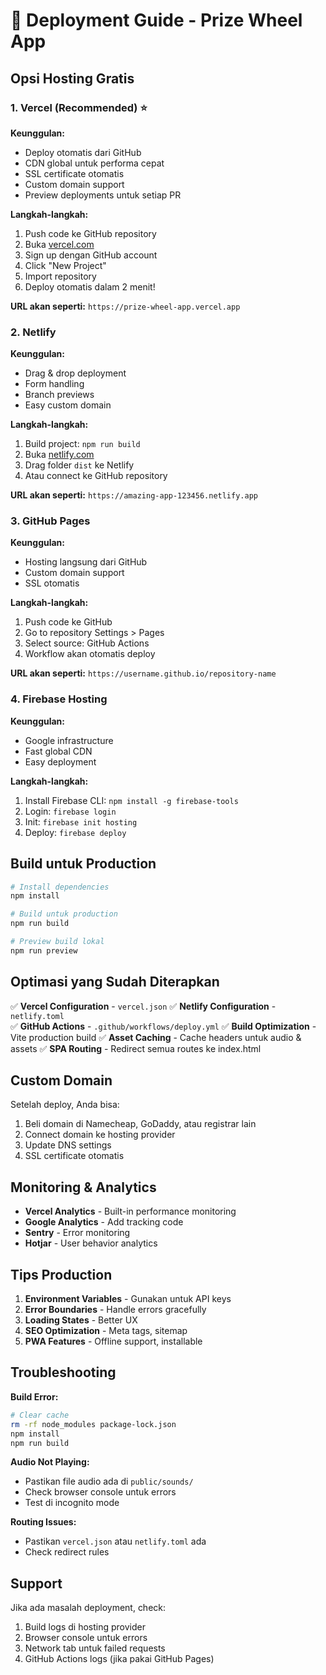 # 🚀 Deployment Guide - Prize Wheel App

## Opsi Hosting Gratis

### 1. Vercel (Recommended) ⭐

**Keunggulan:**
- Deploy otomatis dari GitHub
- CDN global untuk performa cepat
- SSL certificate otomatis
- Custom domain support
- Preview deployments untuk setiap PR

**Langkah-langkah:**
1. Push code ke GitHub repository
2. Buka [vercel.com](https://vercel.com)
3. Sign up dengan GitHub account
4. Click "New Project"
5. Import repository
6. Deploy otomatis dalam 2 menit!

**URL akan seperti:** `https://prize-wheel-app.vercel.app`

### 2. Netlify

**Keunggulan:**
- Drag & drop deployment
- Form handling
- Branch previews
- Easy custom domain

**Langkah-langkah:**
1. Build project: `npm run build`
2. Buka [netlify.com](https://netlify.com)
3. Drag folder `dist` ke Netlify
4. Atau connect ke GitHub repository

**URL akan seperti:** `https://amazing-app-123456.netlify.app`

### 3. GitHub Pages

**Keunggulan:**
- Hosting langsung dari GitHub
- Custom domain support
- SSL otomatis

**Langkah-langkah:**
1. Push code ke GitHub
2. Go to repository Settings > Pages
3. Select source: GitHub Actions
4. Workflow akan otomatis deploy

**URL akan seperti:** `https://username.github.io/repository-name`

### 4. Firebase Hosting

**Keunggulan:**
- Google infrastructure
- Fast global CDN
- Easy deployment

**Langkah-langkah:**
1. Install Firebase CLI: `npm install -g firebase-tools`
2. Login: `firebase login`
3. Init: `firebase init hosting`
4. Deploy: `firebase deploy`

## Build untuk Production

```bash
# Install dependencies
npm install

# Build untuk production
npm run build

# Preview build lokal
npm run preview
```

## Optimasi yang Sudah Diterapkan

✅ **Vercel Configuration** - `vercel.json`
✅ **Netlify Configuration** - `netlify.toml`  
✅ **GitHub Actions** - `.github/workflows/deploy.yml`
✅ **Build Optimization** - Vite production build
✅ **Asset Caching** - Cache headers untuk audio & assets
✅ **SPA Routing** - Redirect semua routes ke index.html

## Custom Domain

Setelah deploy, Anda bisa:
1. Beli domain di Namecheap, GoDaddy, atau registrar lain
2. Connect domain ke hosting provider
3. Update DNS settings
4. SSL certificate otomatis

## Monitoring & Analytics

- **Vercel Analytics** - Built-in performance monitoring
- **Google Analytics** - Add tracking code
- **Sentry** - Error monitoring
- **Hotjar** - User behavior analytics

## Tips Production

1. **Environment Variables** - Gunakan untuk API keys
2. **Error Boundaries** - Handle errors gracefully  
3. **Loading States** - Better UX
4. **SEO Optimization** - Meta tags, sitemap
5. **PWA Features** - Offline support, installable

## Troubleshooting

**Build Error:**
```bash
# Clear cache
rm -rf node_modules package-lock.json
npm install
npm run build
```

**Audio Not Playing:**
- Pastikan file audio ada di `public/sounds/`
- Check browser console untuk errors
- Test di incognito mode

**Routing Issues:**
- Pastikan `vercel.json` atau `netlify.toml` ada
- Check redirect rules

## Support

Jika ada masalah deployment, check:
1. Build logs di hosting provider
2. Browser console untuk errors
3. Network tab untuk failed requests
4. GitHub Actions logs (jika pakai GitHub Pages)
